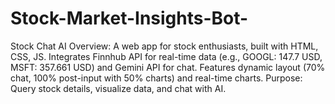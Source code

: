 # Stock-Market-Insights-Bot-
Stock Chat AI Overview: A web app for stock enthusiasts, built with HTML, CSS, JS. Integrates Finnhub API for real-time data (e.g., GOOGL: 147.7 USD, MSFT: 357.661 USD) and Gemini API for chat. Features dynamic layout (70% chat, 100% post-input with 50% charts) and real-time charts. Purpose: Query stock details, visualize data, and chat with AI.
